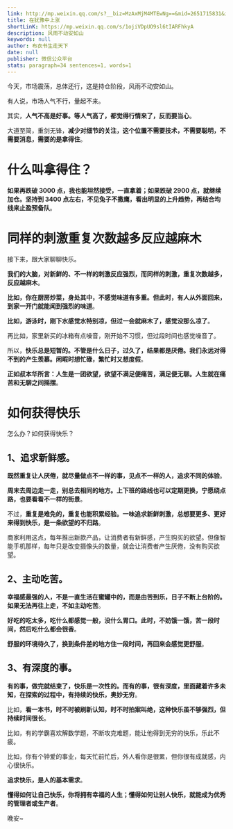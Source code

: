 ```yaml
---
link: http://mp.weixin.qq.com/s?__biz=MzAxMjM4MTEwNg==&mid=2651715831&idx=1&sn=a34ebd4732f2a91e7d50a7fcf63288ea&chksm=804be62ab73c6f3c1f2e29f3a2e9ff821654564350d4d2a89f2ff2d9a07ad2a0497678f9df42#rd
title: 在犹豫中上涨
shortLinK: https://mp.weixin.qq.com/s/1ojiVDpUO9sl6tIARFhkyA
description: 风雨不动安如山
keywords: null
author: 布衣书生走天下
date: null
publisher: 微信公众平台
stats: paragraph=34 sentences=1, words=1
---
```


今天，市场震荡，总体还行，这是持仓阶段，风雨不动安如山。

有人说，市场人气不行，量起不来。

其实，**人气不高是好事。等人气高了，都觉得行情来了，反而要当心**。

大道至简，重剑无锋，**减少对细节的关注，这个位置不需要技术，不需要聪明，不需要消息，需要的是拿得住**。

# 什么叫拿得住？

**如果再跌破 3000 点，我也能坦然接受，一直拿着；如果跌破 2900 点，就继续加仓。坚持到 3400 点左右，不见兔子不撒鹰，看出明显的上升趋势，再结合均线来止盈预备队**。

# 同样的刺激重复次数越多反应越麻木

接下来，跟大家聊聊快乐。

**我们的大脑，对新鲜的、不一样的刺激反应强烈，而同样的刺激，重复次数越多，反应越麻木**。

**比如，你在厨房炒菜，身处其中，不感觉味道有多重。但此时，有人从外面回来，到家一开门就能闻到强烈的味道**。

**比如，游泳时，刚下水感觉水特别凉，但过一会就麻木了，感觉没那么凉了**。

再比如，家里新买的冰箱有点噪音，刚开始不习惯，但过段时间也感觉噪音了。

所以，**快乐总是短暂的。不管是什么日子，过久了，结果都是厌倦。我们永远对得不到的产生羡慕。闲暇时想忙碌，繁忙时又想度假**。

**正如叔本华所言：人生是一团欲望，欲望不满足便痛苦，满足便无聊。人生就在痛苦和无聊之间摇摆**。

# 如何获得快乐

怎么办？如何获得快乐？

## 1、追求新鲜感。

**既然重复让人厌倦，就尽量做点不一样的事，见点不一样的人，追求不同的体验**。

**周末去周边走一走，别总去相同的地方。上下班的路线也可以定期更换，宁愿绕点路，也要看看不一样的街景**。

不过，**重复是难免的，重复也能积累经验。一味追求新鲜刺激，总想要更多、更好来得到快乐，是一条欲望的不归路**。

商家利用这点，每年推出新款产品，让消费者有新鲜感，产生购买的欲望。但像智能手机那样，每年只是改变摄像头的数量，就会让消费者产生厌倦，没有购买欲望。

## 2、主动吃苦。

**幸福感最强的人，不是一直生活在蜜罐中的，而是由苦到乐，日子不断上台阶的。如果无法再往上走，不如主动吃苦**。

**好吃的吃太多，吃什么都感觉一般，没什么胃口。此时，不妨饿一饿，苦一段时间，然后吃什么都会很香**。

**舒服的环境待久了，换到条件差的地方住一段时间，再回来会感觉更舒服**。

## 3、有深度的事。

**有的事，做完就结束了，快乐是一次性的。而有的事，很有深度，里面藏着许多未知，在探索的过程中，有持续的快乐，奥妙无穷**。

比如，**看一本书，时不时被刷新认知，时不时拍案叫绝，这种快乐虽不够强烈，但持续时间很长**。

比如，有的学霸喜欢解数学题，不断攻克难题，能让他得到无穷的快乐，乐此不疲。

比如，你有个钟爱的事业，每天忙前忙后，外人看你是很累，但你很有成就感，内心很快乐。

**追求快乐，是人的基本需求**。

**懂得如何让自己快乐，你将拥有幸福的人生；懂得如何让别人快乐，就能成为优秀的管理者或生产者**。

晚安~

